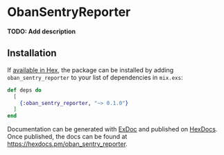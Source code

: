 # ObanSentryReporter

**TODO: Add description**

## Installation

If [available in Hex](https://hex.pm/docs/publish), the package can be installed
by adding `oban_sentry_reporter` to your list of dependencies in `mix.exs`:

```elixir
def deps do
  [
    {:oban_sentry_reporter, "~> 0.1.0"}
  ]
end
```

Documentation can be generated with [ExDoc](https://github.com/elixir-lang/ex_doc)
and published on [HexDocs](https://hexdocs.pm). Once published, the docs can
be found at <https://hexdocs.pm/oban_sentry_reporter>.

